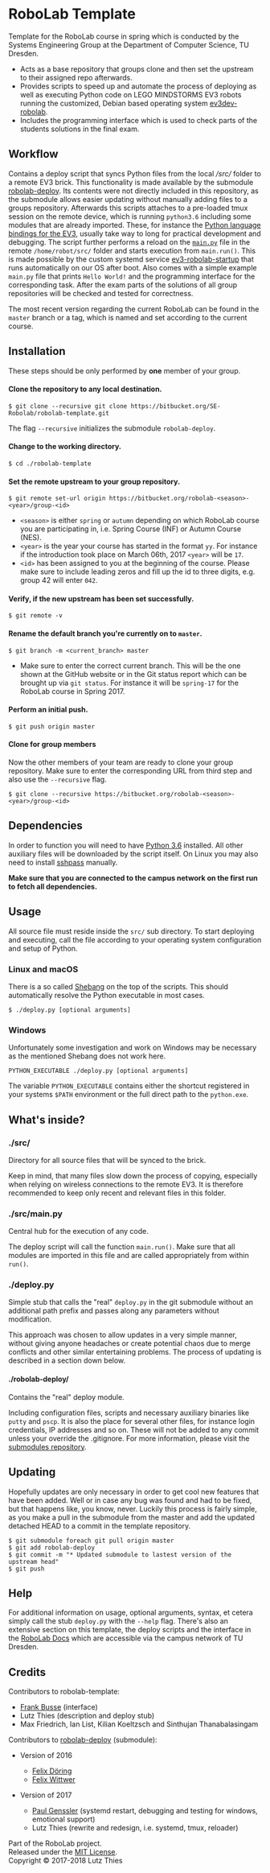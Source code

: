 # RoboLab Template

Template for the RoboLab course in spring which is conducted by the Systems Engineering Group at the Department of Computer Science, TU Dresden.

* Acts as a base repository that groups clone and then set the upstream to their assigned repo afterwards.
* Provides scripts to speed up and automate the process of deploying as well as executing Python code on LEGO MINDSTORMS EV3 robots running the customized, Debian based operating system [ev3dev-robolab](https://github.com/7HAL32/ev3dev-robolab).
* Includes the programming interface which is used to check parts of the students solutions in the final exam.


## Workflow

Contains a deploy script that syncs Python files from the local _/src/_ folder to a remote EV3 brick.
This functionality is made available by the submodule [robolab-deploy](https://github.com/7HAL32/robolab-deploy).
Its contents were not directly included in this repository, as the submodule allows easier updating without manually adding files to a groups repository.
Afterwards this scripts attaches to a pre-loaded tmux session on the remote device, which is running `python3.6` including some modules that are already imported. These, for instance the [Python language bindings for the EV3](https://github.com/rhempel/ev3dev-lang-python), usually take way to long for practical development and debugging. The script further performs a reload on the [`main.py`](/src/main.py) file in the remote `/home/robot/src/` folder and starts execution from `main.run()`. This is made possible by the custom systemd service [ev3-robolab-startup](https://github.com/7HAL32/ev3-robolab-startup) that runs automatically on our OS after boot.
Also comes with a simple example `main.py` file that prints `Hello World!` and the programming interface for the corresponding task.
After the exam parts of the solutions of all group repositories will be checked and tested for correctness.

The most recent version regarding the current RoboLab can be found in the `master` branch or a tag, which is named and set according to the current course.


## Installation

These steps should be only performed by **one** member of your group.

#### Clone the repository to any local destination.

```
$ git clone --recursive git clone https://bitbucket.org/SE-Robolab/robolab-template.git
```
The flag `--recursive` initializes the submodule `robolab-deploy`.

#### Change to the working directory.
```
$ cd ./robolab-template
```

#### Set the remote upstream to your group repository.
```
$ git remote set-url origin https://bitbucket.org/robolab-<season>-<year>/group-<id>
```
* `<season>` is either `spring` or `autumn` depending on which RoboLab course you are participating in, i.e. Spring Course (INF) or Autumn Course (NES).
* `<year>` is the year your course has started in the format `yy`. For instance if the introduction took place on March 06th, 2017 `<year>` will be `17`.
* `<id>` has been assigned to you at the beginning of the course. Please make sure to include leading zeros and fill up the id to three digits, e.g. group 42 will enter `042`.

#### Verify, if the new upstream has been set successfully.
```
$ git remote -v
```

#### Rename the default branch you're currently on to `master`.
```
$ git branch -m <current_branch> master
```
* Make sure to enter the correct current branch. This will be the one shown at the GitHub website or in the Git status report which can be brought up via `git status`. For instance it will be `spring-17` for the RoboLab course in Spring 2017.

#### Perform an initial push.
```
$ git push origin master
```

#### Clone for group members
Now the other members of your team are ready to clone your group repository.
Make sure to enter the corresponding URL from third step and also use the `--recursive` flag.
```
$ git clone --recursive https://bitbucket.org/robolab-<season>-<year>/group-<id>
```


## Dependencies

In order to function you will need to have [Python 3.6](https://www.python.org/downloads/) installed.
All other auxiliary files will be downloaded by the script itself.
On Linux you may also need to install [sshpass](https://gist.github.com/arunoda/7790979) manually.

**Make sure that you are connected to the campus network on the first run to fetch all dependencies.**


## Usage

All source file must reside inside the `src/` sub directory.
To start deploying and executing, call the file according to your operating system configuration and setup of Python.


### Linux and macOS

There is a so called [Shebang](https://en.wikipedia.org/wiki/Shebang_(Unix)) on the top of the scripts.
This should automatically resolve the Python executable in most cases.
```
$ ./deploy.py [optional arguments]
```

### Windows

Unfortunately some investigation and work on Windows may be necessary as the mentioned Shebang does not work here.
```
PYTHON_EXECUTABLE ./deploy.py [optional arguments]
```

The variable `PYTHON_EXECUTABLE` contains either the shortcut registered in your systems `$PATH` environment or the full direct path to the `python.exe`.


## What's inside?

### ./src/

Directory for all source files that will be synced to the brick.

Keep in mind, that many files slow down the process of copying, especially when relying on wireless connections to the remote EV3\. It is therefore recommended to keep only recent and relevant files in this folder.

### ./src/main.py

Central hub for the execution of any code.

The deploy script will call the function `main.run()`. Make sure that all modules are imported in this file and are called appropriately from within `run()`.

### ./deploy.py

Simple stub that calls the "real" `deploy.py` in the git submodule without an additional path prefix and passes along any parameters without modification.

This approach was chosen to allow updates in a very simple manner, without giving anyone headaches or create potential chaos due to merge conflicts and other similar entertaining problems. The process of updating is described in a section down below.

#### ./robolab-deploy/

Contains the "real" deploy module.

Including configuration files, scripts and necessary auxiliary binaries like `putty` and `pscp`. It is also the place for several other files, for instance login credentials, IP addresses and so on. These will not be added to any commit unless your override the .gitignore. For more information, please visit the [submodules repository](ttps://github.com/7HAL32/robolab-deploy).


## Updating

Hopefully updates are only necessary in order to get cool new features that have been added.
Well or in case any bug was found and had to be fixed, but that happens like, you know, never.
Luckily this process is fairly simple, as you make a pull in the submodule from the master and add the updated detached HEAD to a commit in the template repository.

```
$ git submodule foreach git pull origin master
$ git add robolab-deploy
$ git commit -m "* Updated submodule to lastest version of the upstream head"
$ git push
```


## Help

For additional information on usage, optional arguments, syntax, et cetera simply call the stub `deploy.py` with the `--help` flag.
There's also an extensive section on this template, the deploy scripts and the interface in the [RoboLab Docs](http://robolab.inf.tu-dresden.de) which are accessible via the campus network of TU Dresden.


## Credits

Contributors to robolab-template:

- [Frank Busse](https://github.com/251) (interface)
- Lutz Thies (description and deploy stub)
- Max Friedrich, Ian List, Kilian Koeltzsch and Sinthujan Thanabalasingam 

Contributors to [robolab-deploy](ttps://github.com/7HAL32/robolab-deploy) (submodule):

- Version of 2016

  - [Felix Döring](https://github.com/h4llow3En)
  - [Felix Wittwer](https://github.com/Feliix42)

- Version of 2017

  - [Paul Genssler](https://github.com/krabo0om) (systemd restart, debugging and testing for windows, emotional support)
  - Lutz Thies (rewrite and redesign, i.e. systemd, tmux, reloader)

Part of the RoboLab project.<br>
Released under the [MIT License](/LICENSE).<br>
Copyright © 2017-2018 Lutz Thies
